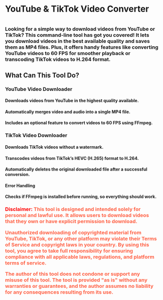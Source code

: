 <h1>YouTube & TikTok Video Converter<h1>
<h3>Looking for a simple way to download videos from YouTube or TikTok? This command-line tool has got you covered! It lets you download videos in the best available quality and saves them as MP4 files. Plus, it offers handy features like converting YouTube videos to 60 FPS for smoother playback or transcoding TikTok videos to H.264 format.<h2>

<h2><strong>What Can This Tool Do?</strong></h2>

<h3>YouTube Video Downloader</h3>

<h4>Downloads videos from YouTube in the highest quality available.</h4>

<h4>Automatically merges video and audio into a single MP4 file.</h4>

<h4>Includes an optional feature to convert videos to 60 FPS using FFmpeg.</h4>

<h3>TikTok Video Downloader</h3>

<h4>Downloads TikTok videos <strong>without a watermark</strong>.</h4>

<h4>Transcodes videos from TikTok’s HEVC (H.265) format to H.264.</h4>

<h4>Automatically deletes the original downloaded file after a successful conversion.</h4>

<h4>Error Handling</h4>

<h4>Checks if FFmpeg is installed before running, so everything should work.</h4>


<h3><span style="color:red;">Disclaimer:</span>
<span style="color:tomato;">This tool is designed and intended solely for personal and lawful use. It allows users to download videos that they own or have explicit permission to download. 

Unauthorized downloading of copyrighted material from YouTube, TikTok, or any other platform may violate their Terms of Service and copyright laws in your country. By using this tool, you agree to take full responsibility for ensuring compliance with all applicable laws, regulations, and platform terms of service.

The author of this tool does not condone or support any misuse of this tool. The tool is provided "as is" without any warranties or guarantees, and the author assumes no liability for any consequences resulting from its use.</span>
</h3>
